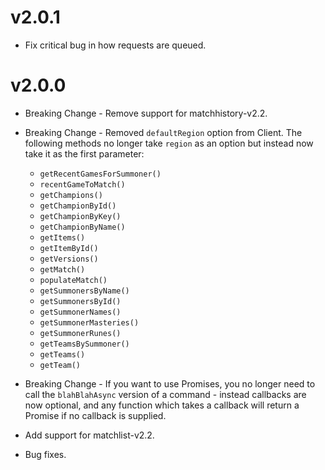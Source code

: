 # v2.0.1

* Fix critical bug in how requests are queued.

# v2.0.0

* Breaking Change - Remove support for matchhistory-v2.2.
* Breaking Change - Removed `defaultRegion` option from Client.  The following methods no longer take `region` as an
  option but instead now take it as the first parameter:
    * `getRecentGamesForSummoner()`
    * `recentGameToMatch()`
    * `getChampions()`
    * `getChampionById()`
    * `getChampionByKey()`
    * `getChampionByName()`
    * `getItems()`
    * `getItemById()`
    * `getVersions()`        
    * `getMatch()`
    * `populateMatch()`
    * `getSummonersByName()`
    * `getSummonersById()`
    * `getSummonerNames()`
    * `getSummonerMasteries()`
    * `getSummonerRunes()`
    * `getTeamsBySummoner()`
    * `getTeams()`
    * `getTeam()`

* Breaking Change - If you want to use Promises, you no longer need to call the `blahBlahAsync` version of a command -
  instead callbacks are now optional, and any function which takes a callback will return a Promise if no callback is
  supplied.
* Add support for matchlist-v2.2.
* Bug fixes.
